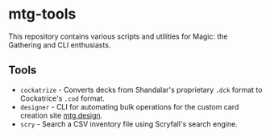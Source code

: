 # mtg-tools

This repository contains various scripts and utilities for Magic: the Gathering and CLI enthusiasts.

## Tools

* `cockatrize` - Converts decks from Shandalar's proprietary `.dck` format to Cockatrice's `.cod` format.
* `designer` - CLI for automating bulk operations for the custom card creation site [mtg.design](mtg.design).
* `scry` - Search a CSV inventory file using Scryfall's search engine.
